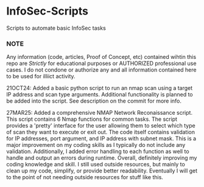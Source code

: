 # InfoSec-Scripts
Scripts to automate basic InfoSec tasks

### NOTE ###
Any information (code, articles, Proof of Concept, etc) contained wihtin this repo are _Strictly_ for educational purposes or AUTHORIZED professional use cases. I do not condone or authorize any and all information contained here to be used for illiict activity.  

21OCT24: Added a basic python script to run an nmap scan using a target IP address and scan type arguments. Additional functionality is planned to be added into the script. See description on the commit for more info.  

27MAR25: Added a comprehensive NMAP Network Reconaissance script. This script contains 6 Nmap functions for common tasks. The script provides a 'pretty' interface for the user allowing them to select which type of scan they want to execute or exit out. The code itself contains validation for IP addresses, port argument, and IP address with subnet mask. This is a major improvement on my coding skills as I typically do not include any validation. Additionally, I added error handling to each function as well to handle and output an errors during runtime. Overall, definitely improving my coding knowledge and skill. I still used outside resources, but mainly to clean up my code, simplify, or provide better readability. Eventually I will get to the point of not needing outside resources for stuff like this. 
